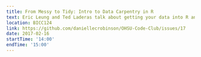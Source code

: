 ```yaml
---
title: From Messy to Tidy: Intro to Data Carpentry in R
text: Eric Leung and Ted Laderas talk about getting your data into R and manipulating it using the tidyverse.
location: BICC124
link: https://github.com/daniellecrobinson/OHSU-Code-Club/issues/17
date: 2017-02-16
startTime: '14:00'
endTime: '15:00'
---
```



